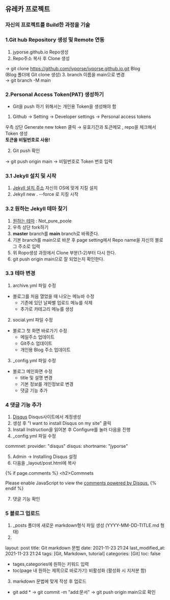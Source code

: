 ## 유레카 프로젝트 
### 자신의 프로젝트를 Build한 과정을 기술

### 1.Git hub Repository 생성 및 Remote 연동
1. jyporse.github.io Repo생성
2. Repo주소 복사 후 Clone 생성  

→ git clone https://github.com/jyporse/jyporse.github.io.git Blog  
(Blog 폴더에 Git clone 생성)
3. branch 이름을 main으로 변경  
→ git branch -M main

### 2.Personal Access Token(PAT) 생성하기 
* Git을 push 하기 위해서는 개인용 Token을 생성해야 함
1. Github → Setting → Developer settings → Personal access tokens  

우측 상단 Generate new token 클릭 → 유효기간과 토큰메모 , repo을 체크해서 Token 생성  
__토큰을 비밀번호로 사용!__

2. Git push 확인  

→ git push origin main → 비밀번호로 Token 번호 입력

### 3.1 Jekyll 설치 및 시작
1. [Jekyll 설치 주소](https://jekyllrb-ko.github.io/) 자신의 OS에 맞게 지킬 설치
2. Jekyll new . --force 로 지킬 시작

### 3.2 원하는 Jekyll 테마 찾기
1. [원하는 테마](https://github.com/vszhub/not-pure-poole) : Not_pure_poole 
2. 우측 상단 fork하기 
3. __master__ branch를 __main__ branch로 바꿔준다. 
4. 기본 branch를 main으로 바꾼 후 page setting에서 Repo name을 자신의 블로그 주소로 입력
5. 위 Ropo생성 과정에서 Clone 부분(1-2)부터 다시 한다.
6. git push origin main으로 잘 되었는지 확인한다.

### 3.3 테마 변경
1. archive.yml 파일 수정
  * 블로그를 처음 열었을 때 나오는 메뉴바 수정 
    * 기존에 있던 날짜별 업로드 메뉴를 삭제
    * 추가로 카테고리 메뉴를 생성
2. social.yml 파일 수정
  * 블로그 첫 화면 바로가기 수정
    * 메일주소 업데이트
    * Git주소 업데이트
    * 개인용 Blog 주소 업데이트
3. _config.yml 파일 수정
  * 블로그 메인화면 수정
    * title 및 설명 변경
    * 기본 정보를 개인정보로 변경
    * 댓글 기능 추가

### 4 댓글 기능 추가
1. [Disqus](https://disqus.com/) Disqus사이트에서 계정생성
2. 생성 후 "I want to install Disqus on my site" 클릭
3. Install Instruction을 읽어본 후 Configure를 눌러 다음을 진행
4. _config.yml 파일 수정  


commnet:
  provider:    "disqus"
  disqus:
    shortname: "jyporse"

5. Admin → Installing Disqus 설정
6. 다음을 _layout/post.html에 복사


\{% if page.comments  %}
\<h2>Commnets</h2>
<div id="disqus_thread"></div>
<script>
    let PAGE_URL = "{{site.url}}{{page.url}}"
    let PAGE_IDENTIFIER = "{{page.url}}"
    var disqus_config = function () {
    this.page.url = PAGE_URL;  // Replace PAGE_URL with your page's canonical URL variable
    this.page.identifier = PAGE_IDENTIFIER; // Replace PAGE_IDENTIFIER with your page's unique identifier variable
    };
    
    (function() { // DON'T EDIT BELOW THIS LINE
    var d = document, s = d.createElement('script');
    s.src = 'https://jyporse.disqus.com/embed.js';
    s.setAttribute('data-timestamp', +new Date());
    (d.head || d.body).appendChild(s);
    })();
</script>
<noscript>Please enable JavaScript to view the <a href="https://disqus.com/?ref_noscript">comments powered by Disqus.</a></noscript>
{% endif %}

7. 댓글 기능 확인

### 5 블로그 업로드
1. _posts 폴더에 새로운 markdown형식 파일 생성 (YYYY-MM-DD-TITLE.md 형태)
2.   
layout: post
title: Git markdown 문법
date: 2021-11-23 21:24
last_modified_at: 2021-11-23 21:24
tags: [Git, Markdown, tutorial]
categories: [Git]
toc:  false


* tages,categories에 원하는 키워드 입력
* toc(page 내 원하는 제목으로 바로가기) 비활성화 (활성화 시 지저분 함)

3. markdown 문법에 맞게 작성 후 업로드
* git add * → git commit -m "add:문서" → git push origin main으로 확인